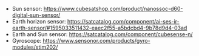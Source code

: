 - Sun sensor: https://www.cubesatshop.com/product/nanossoc-d60-digital-sun-sensor/
- Earth horizon sensor: https://satcatalog.com/component/ai-ses-ir-earth-sensor/#1595033511432-eaec2f55-a5bdcbd4-9b78d9d4-03ad
- Earth and Sun sensor: https://satcatalog.com/component/cubesense-n/
- Gyroscope: https://www.sensonor.com/products/gyro-modules/stim202/

